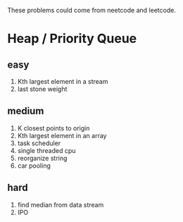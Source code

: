 These problems could come from neetcode and leetcode.

# Heap / Priority Queue
## easy
1. Kth largest element in a stream
2. last stone weight

## medium
1. K closest points to origin
2. Kth largest element in an array
3. task scheduler
4. single threaded cpu
5. reorganize string
6. car pooling

## hard
1. find median from data stream
2. IPO
